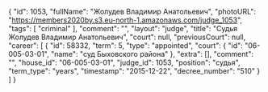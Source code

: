 {
    "id": 1053,
    "fullName": "Жолудев Владимир Анатольевич",
    "photoURL": "https://members2020by.s3.eu-north-1.amazonaws.com/judge_1053",
    "tags": [
        "criminal"
    ],
    "comment": "",
    "layout": "judge",
    "title": "Судья Жолудев Владимир Анатольевич",
    "court": null,
    "previousCourt": null,
    "career": [
        {
            "id": 58332,
            "term": 5,
            "type": "appointed",
            "court": {
                "id": "06-005-03-01",
                "name": "суд Быховского района"
            },
            "extra": [],
            "comment": "",
            "house_id": "06-005-03-01",
            "judge_id": 1053,
            "position": "судья",
            "term_type": "years",
            "timestamp": "2015-12-22",
            "decree_number": "510"
        }
    ]
}